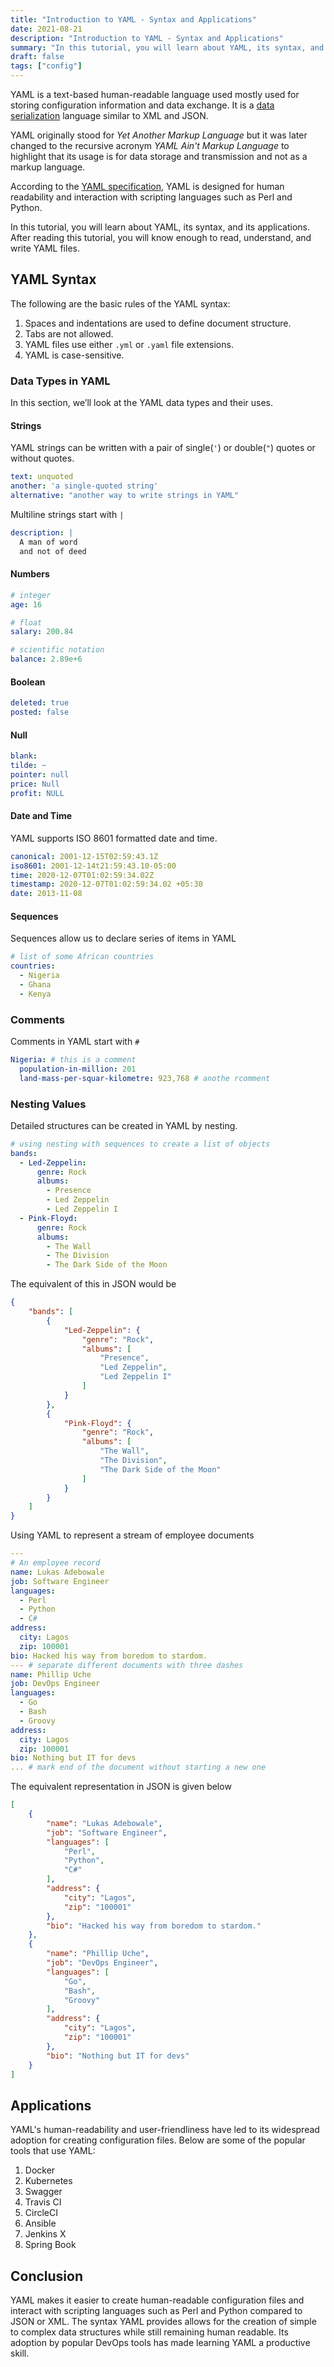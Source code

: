 ```yaml
---
title: "Introduction to YAML - Syntax and Applications"
date: 2021-08-21
description: "Introduction to YAML - Syntax and Applications"
summary: "In this tutorial, you will learn about YAML, its syntax, and its applications. After reading this tutorial, you will know enough to read, understand, and write YAML files"
draft: false
tags: ["config"]
---
```


YAML is a text-based human-readable language used mostly used for storing configuration information and data exchange. It is a [data serialization](https://devopedia.org/data-serialization) language similar to XML and JSON.

YAML originally stood for *Yet Another Markup Language* but it was later changed to the recursive acronym *YAML Ain't Markup Language*  to highlight that its usage is for data storage and transmission and not as a markup language.

According to the [YAML specification](https://yaml.org/spec/history/2002-04-07.html), YAML is designed for human readability and interaction with scripting languages such as Perl and Python.

In this tutorial, you will learn about YAML, its syntax, and its applications. After reading this tutorial, you will know enough to read, understand, and write YAML files.


## YAML Syntax

The following are the basic rules of the YAML syntax:

1. Spaces and indentations are used to define document structure.
2. Tabs are not allowed.
3. YAML files use either `.yml` or `.yaml` file extensions.
4. YAML is case-sensitive.

### Data Types in YAML

In this section, we’ll look at the YAML data types and their uses.

#### Strings

YAML strings can be written with a pair of single(`'`) or double(`"`) quotes or without quotes.

```yaml
text: unquoted
another: 'a single-quoted string'
alternative: "another way to write strings in YAML"
```

Multiline strings start with `|`
```yaml
description: |
  A man of word
  and not of deed
```

#### Numbers

```yaml
# integer
age: 16

# float
salary: 200.84

# scientific notation
balance: 2.89e+6
```

#### Boolean


```yaml
deleted: true
posted: false
```

#### Null

```yaml
blank:
tilde: ~
pointer: null
price: Null
profit: NULL
```

#### Date and Time

YAML supports ISO 8601 formatted date and time.

```yaml
canonical: 2001-12-15T02:59:43.1Z
iso8601: 2001-12-14t21:59:43.10-05:00
time: 2020-12-07T01:02:59:34.02Z
timestamp: 2020-12-07T01:02:59:34.02 +05:30
date: 2013-11-08
```

#### Sequences

Sequences allow us to declare series of items in YAML

```yaml
# list of some African countries
countries:
  - Nigeria
  - Ghana
  - Kenya
```

### Comments

Comments in YAML start with `#`

```yaml
Nigeria: # this is a comment
  population-in-million: 201
  land-mass-per-squar-kilometre: 923,768 # anothe rcomment
```

### Nesting Values

Detailed structures can be created in YAML by nesting.

```yaml
# using nesting with sequences to create a list of objects
bands:
  - Led-Zeppelin:
      genre: Rock
      albums:
        - Presence
        - Led Zeppelin
        - Led Zeppelin I
  - Pink-Floyd:
      genre: Rock
      albums:
        - The Wall
        - The Division
        - The Dark Side of the Moon
```

The equivalent of this in JSON would be

```json
{
    "bands": [
        {
            "Led-Zeppelin": {
                "genre": "Rock",
                "albums": [
                    "Presence",
                    "Led Zeppelin",
                    "Led Zeppelin I"
                ]
            }
        },
        {
            "Pink-Floyd": {
                "genre": "Rock",
                "albums": [
                    "The Wall",
                    "The Division",
                    "The Dark Side of the Moon"
                ]
            }
        }
    ]
}
```

Using YAML to represent a stream of employee documents

```yaml
---
# An employee record
name: Lukas Adebowale
job: Software Engineer
languages:
  - Perl
  - Python
  - C#
address:
  city: Lagos
  zip: 100001
bio: Hacked his way from boredom to stardom.
--- # separate different documents with three dashes
name: Phillip Uche
job: DevOps Engineer
languages:
  - Go
  - Bash
  - Groovy
address:
  city: Lagos
  zip: 100001
bio: Nothing but IT for devs
... # mark end of the document without starting a new one
```

The equivalent representation in JSON is given below

```json
[
    {
        "name": "Lukas Adebowale",
        "job": "Software Engineer",
        "languages": [
            "Perl",
            "Python",
            "C#"
        ],
        "address": {
            "city": "Lagos",
            "zip": "100001"
        },
        "bio": "Hacked his way from boredom to stardom."
    },
    {
        "name": "Phillip Uche",
        "job": "DevOps Engineer",
        "languages": [
            "Go",
            "Bash",
            "Groovy"
        ],
        "address": {
            "city": "Lagos",
            "zip": "100001"
        },
        "bio": "Nothing but IT for devs"
    }
]
```

## Applications

YAML's human-readability and user-friendliness have led to its widespread adoption for creating configuration files. Below are some of the popular tools that use YAML:

1. Docker
2. Kubernetes
3. Swagger
4. Travis CI
5. CircleCI
6. Ansible
7. Jenkins X
8. Spring Book


## Conclusion

YAML makes it easier to create human-readable configuration files and interact with scripting languages such as Perl and Python compared to JSON or XML. The syntax YAML provides allows for the creation of simple to complex data structures while still remaining human readable. Its adoption by popular DevOps tools has made learning YAML a productive skill.
